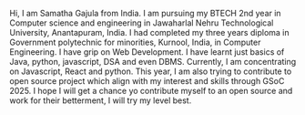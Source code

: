 Hi,
I am Samatha Gajula from India.
I am pursuing my BTECH 2nd year in Computer science and engineering in Jawaharlal Nehru Technological University,
Anantapuram, India.
I had completed my three years diploma in Government polytechnic for minorities, Kurnool, India, in Computer Engineering.
I have grip on Web Development.
I have learnt just basics of Java, python, javascript, DSA and even DBMS.
Currently, I am concentrating on Javascript, React and python.
This year, I am also trying to contribute to open source project which align with my interest and skills through GSoC 2025.
I hope I will get a chance yo contribute myself to an open source and work for their betterment, I will try my level best.
<!---
GajulaSamatha/GajulaSamatha is a ✨ special ✨ repository because its `README.md` (this file) appears on your GitHub profile.
You can click the Preview link to take a look at your changes.
--->
